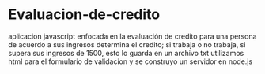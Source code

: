 # Evaluacion-de-credito
aplicacion javascript enfocada en la evaluación de credito para una persona de acuerdo a sus ingresos
determina el credito;  si trabaja o no trabaja, si supera sus ingresos de 1500, esto lo guarda en un archivo txt
utilizamos html para el formulario de validacion y se construyo un servidor en node.js
